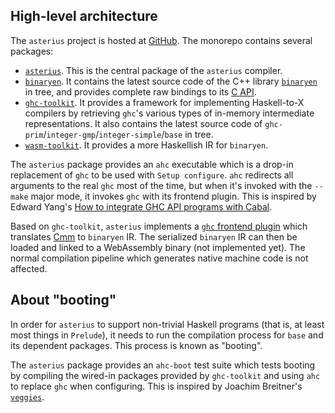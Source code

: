 ## High-level architecture

The `asterius` project is hosted at [GitHub](https://github.com/tweag/asterius). The monorepo contains several packages:

* [`asterius`](https://github.com/tweag/asterius/tree/master/asterius). This is the central package of the `asterius` compiler.
* [`binaryen`](https://github.com/tweag/asterius/tree/master/binaryen). It contains the latest source code of the C++ library [`binaryen`](https://github.com/WebAssembly/binaryen) in tree, and provides complete raw bindings to its [C API](https://github.com/tweag/asterius/blob/master/binaryen/binaryen/src/binaryen-c.h).
* [`ghc-toolkit`](https://github.com/tweag/asterius/tree/master/ghc-toolkit). It provides a framework for implementing Haskell-to-X compilers by retrieving `ghc`'s various types of in-memory intermediate representations. It also contains the latest source code of `ghc-prim`/`integer-gmp`/`integer-simple`/`base` in tree.
* [`wasm-toolkit`](https://github.com/tweag/asterius/tree/master/wasm-toolkit). It provides a more Haskellish IR for `binaryen`.

The `asterius` package provides an `ahc` executable which is a drop-in replacement of `ghc` to be used with `Setup configure`. `ahc` redirects all arguments to the real `ghc` most of the time, but when it's invoked with the `--make` major mode, it invokes `ghc` with its frontend plugin. This is inspired by Edward Yang's [How to integrate GHC API programs with Cabal](http://blog.ezyang.com/2017/02/how-to-integrate-ghc-api-programs-with-cabal/).

Based on `ghc-toolkit`, `asterius` implements a [`ghc` frontend plugin](https://downloads.haskell.org/~ghc/latest/docs/html/users_guide/extending_ghc.html#frontend-plugins) which translates [Cmm](https://ghc.haskell.org/trac/ghc/wiki/Commentary/Compiler/CmmType) to `binaryen` IR. The serialized `binaryen` IR can then be loaded and linked to a WebAssembly binary (not implemented yet). The normal compilation pipeline which generates native machine code is not affected.

## About "booting"

In order for `asterius` to support non-trivial Haskell programs (that is, at least most things in `Prelude`), it needs to run the compilation process for `base` and its dependent packages. This process is known as "booting".

The `asterius` package provides an `ahc-boot` test suite which tests booting by compiling the wired-in packages provided by `ghc-toolkit` and using `ahc` to replace `ghc` when configuring. This is inspired by Joachim Breitner's [`veggies`](https://github.com/nomeata/veggies).
